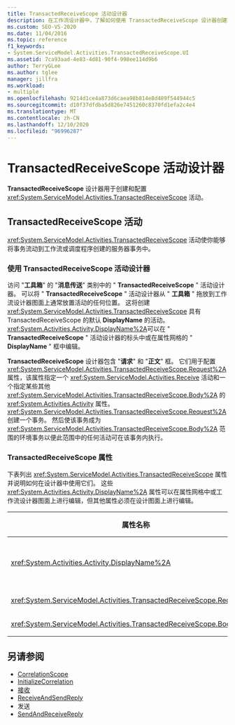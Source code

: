 ```yaml
---
title: TransactedReceiveScope 活动设计器
description: 在工作流设计器中，了解如何使用 TransactedReceiveScope 设计器创建和配置 TransactedReceiveScope 活动。
ms.custom: SEO-VS-2020
ms.date: 11/04/2016
ms.topic: reference
f1_keywords:
- System.ServiceModel.Activities.TransactedReceiveScope.UI
ms.assetid: 7ca93aad-4e83-4d81-90f4-998ee114d9b6
author: TerryGLee
ms.author: tglee
manager: jillfra
ms.workload:
- multiple
ms.openlocfilehash: 9214d1ce4a873d6caea98b814e8d489f544944c5
ms.sourcegitcommit: d10f37dfdba5d826e7451260c8370fd1efa2c4e4
ms.translationtype: MT
ms.contentlocale: zh-CN
ms.lasthandoff: 12/10/2020
ms.locfileid: "96996287"
---
```

# <a name="transactedreceivescope-activity-designer"></a>TransactedReceiveScope 活动设计器

**TransactedReceiveScope** 设计器用于创建和配置 <xref:System.ServiceModel.Activities.TransactedReceiveScope> 活动。

## <a name="the-transactedreceivescope-activity"></a>TransactedReceiveScope 活动

<xref:System.ServiceModel.Activities.TransactedReceiveScope> 活动使你能够将事务流动到工作流或调度程序创建的服务器事务中。

### <a name="using-the-transactedreceivescope-activity-designer"></a>使用 TransactedReceiveScope 活动设计器

访问 "**工具箱**" 的 "**消息传送**" 类别中的 " **TransactedReceiveScope** " 活动设计器。 可以将 " **TransactedReceiveScope** " 活动设计器从 " **工具箱** " 拖放到工作流设计器图面上通常放置活动的任何位置。 这将创建 <xref:System.ServiceModel.Activities.TransactedReceiveScope> 具有 TransactedReceiveScope 的默认 **DisplayName** 的活动。 <xref:System.Activities.Activity.DisplayName%2A>可以在 " **TransactedReceiveScope** " 活动设计器的标头中或在属性网格的 " **DisplayName** " 框中编辑。

**TransactedReceiveScope** 设计器包含 "**请求**" 和 "**正文**" 框。 它们用于配置 <xref:System.ServiceModel.Activities.TransactedReceiveScope.Request%2A> 属性，该属性指定一个 <xref:System.ServiceModel.Activities.Receive> 活动和一个指定某些其他 <xref:System.ServiceModel.Activities.TransactedReceiveScope.Body%2A> 的 <xref:System.Activities.Activity> 属性。 <xref:System.ServiceModel.Activities.TransactedReceiveScope.Request%2A> 创建一个事务。 然后使该事务成为 <xref:System.ServiceModel.Activities.TransactedReceiveScope.Body%2A> 范围的环境事务以便此范围中的任何活动可在该事务内执行。

### <a name="the-transactedreceivescope-properties"></a>TransactedReceiveScope 属性

下表列出 <xref:System.ServiceModel.Activities.TransactedReceiveScope> 属性并说明如何在设计器中使用它们。 这些 <xref:System.Activities.Activity.DisplayName%2A> 属性可以在属性网格中或工作流设计器图面上进行编辑，但其他属性必须在设计图面上进行编辑。

|属性名称|必选|用法|
|-|--------------|-|
|<xref:System.Activities.Activity.DisplayName%2A>|错误|<xref:System.ServiceModel.Activities.TransactedReceiveScope> 活动的可选友好名称。 默认值为 TransactedReceiveScope。<br /><br /> 虽然 <xref:System.Activities.Activity.DisplayName%2A> 名称不是绝对必需的，但最好使用显示名称。|
|<xref:System.ServiceModel.Activities.TransactedReceiveScope.Request%2A>|正确|<xref:System.ServiceModel.Activities.Receive>将活动放置在活动设计器图面上的 **请求** 块中。|
|<xref:System.ServiceModel.Activities.TransactedReceiveScope.Body%2A>|错误|将拖 <xref:System.Activities.Activity> 放到活动设计器图面上的 **主体** 块中。|

## <a name="see-also"></a>另请参阅

- [CorrelationScope](../workflow-designer/correlationscope-activity-designer.md)
- [InitializeCorrelation](../workflow-designer/initializecorrelation-activity-designer.md)
- [接收](../workflow-designer/receive-activity-designer.md)
- [ReceiveAndSendReply](../workflow-designer/receiveandsendreply-template-designer.md)
- 发送
- [SendAndReceiveReply](../workflow-designer/sendandreceivereply-template-designer.md)